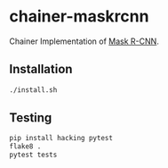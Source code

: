 # chainer-maskrcnn

Chainer Implementation of [Mask R-CNN](https://arxiv.org/abs/1703.06870).


## Installation

```bash
./install.sh
```


## Testing

```bash
pip install hacking pytest
flake8 .
pytest tests
```
